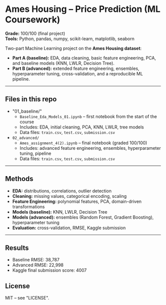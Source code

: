 # Ames Housing – Price Prediction (ML Coursework)

**Grade:** 100/100 (final project)  
**Tools:** Python, pandas, numpy, scikit-learn, matplotlib, seaborn  

Two-part Machine Learning project on the **Ames Housing dataset**:  
- **Part A (baseline):** EDA, data cleaning, basic feature engineering, PCA, and baseline models (KNN, LWLR, Decision Tree).  
- **Part B (advanced):** extended feature engineering, ensembles, hyperparameter tuning, cross-validation, and a reproducible ML pipeline.

---

## Files in this repo
- "01_baseline/"
  - `Baseline_Eda_Models_01.ipynb` – first notebook from the start of the course  
  - Includes: EDA, initial cleaning, PCA, KNN, LWLR, tree models
  - Data files: `train.csv`, `test.csv`, `submission.csv`
- `02_advanced/`
  - `Ames_assignment_4(2).ipynb` – final notebook (graded 100/100)  
  - Includes: advanced feature engineering, ensembles, hyperparameter tuning, pipeline  
  - Data files: `train.csv`, `test.csv`, `submission.csv`

---

## Methods
- **EDA:** distributions, correlations, outlier detection  
- **Cleaning:** missing values, categorical encoding, scaling  
- **Feature Engineering:** polynomial features, PCA, domain-driven transformations  
- **Models (baseline):** KNN, LWLR, Decision Tree  
- **Models (advanced):** ensembles (Random Forest, Gradient Boosting), hyperparameter tuning  
- **Evaluation:** cross-validation, RMSE, Kaggle submission

---

## Results
- Baseline RMSE: 38,787  
- Advanced RMSE: 22,998
- Kaggle final submission score: 4007  

## License
MIT – see "LICENSE".

